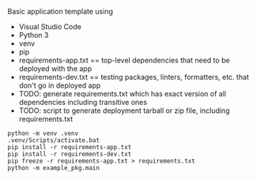 Basic application template using
* Visual Studio Code
* Python 3
* venv
* pip
* requirements-app.txt == top-level dependencies that need to be deployed with the app
* requirements-dev.txt == testing packages, linters, formatters, etc. that don't go in deployed app
* TODO: generate requirements.txt which has exact version of all dependencies including transitive ones
* TODO: script to generate deployment tarball or zip file, including requirements.txt


```
python -m venv .venv
.venv/Scripts/activate.bat
pip install -r requirements-app.txt
pip install -r requirements-dev.txt
pip freeze -r requirements-app.txt > requirements.txt
python -m example_pkg.main
```
